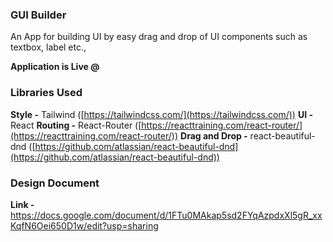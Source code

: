 ### GUI Builder

An App for building UI by easy drag and drop of UI components such as textbox, label etc.,

**Application is Live @** 

### Libraries Used
**Style -** Tailwind ([https://tailwindcss.com/](https://tailwindcss.com/))
**UI -** React
**Routing -** React-Router ([https://reacttraining.com/react-router/](https://reacttraining.com/react-router/))
**Drag and Drop -** react-beautiful-dnd ([https://github.com/atlassian/react-beautiful-dnd](https://github.com/atlassian/react-beautiful-dnd))

### Design Document

**Link -** https://docs.google.com/document/d/1FTu0MAkap5sd2FYqAzpdxXl5gR_xxKqfN6Oei650D1w/edit?usp=sharing
